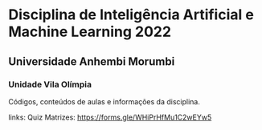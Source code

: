 # Disciplina de Inteligência Artificial e Machine Learning 2022
## Universidade Anhembi Morumbi
### Unidade Vila Olímpia

Códigos, conteúdos de aulas e informações da disciplina.

links:
Quiz Matrizes: https://forms.gle/WHiPrHfMu1C2wEYw5

